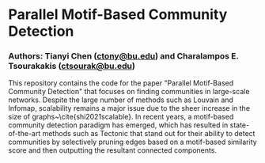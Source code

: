 # Parallel Motif-Based Community Detection
### Authors: Tianyi Chen (ctony@bu.edu) and Charalampos E. Tsourakakis (ctsourak@bu.edu)  

This repository contains the code for the paper "Parallel Motif-Based Community Detection" that focuses on finding communities in large-scale networks. Despite the large number of methods such as Louvain and Infomap, scalability remains a major issue due to the sheer increase in the size of graphs~\cite{shi2021scalable}.   In recent years, a motif-based community detection paradigm has emerged, which has resulted in state-of-the-art methods such as Tectonic that stand out for their ability to detect communities by selectively pruning edges based on a motif-based similarity score and then outputting the resultant connected components.  
